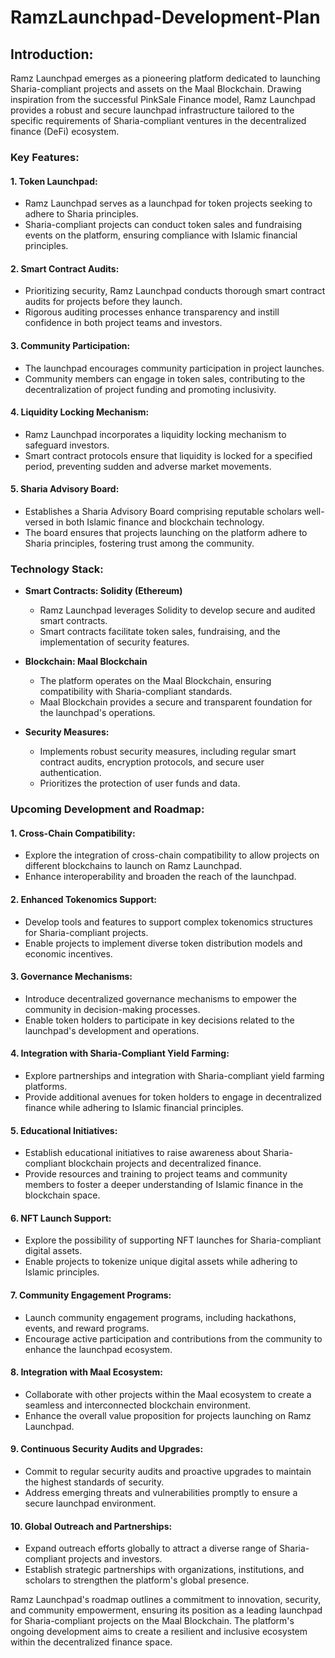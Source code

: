 # RamzLaunchpad-Development-Plan

## **Introduction:**
Ramz Launchpad emerges as a pioneering platform dedicated to launching Sharia-compliant projects and assets on the Maal Blockchain. Drawing inspiration from the successful PinkSale Finance model, Ramz Launchpad provides a robust and secure launchpad infrastructure tailored to the specific requirements of Sharia-compliant ventures in the decentralized finance (DeFi) ecosystem.

### **Key Features:**

#### 1. **Token Launchpad:**
   - Ramz Launchpad serves as a launchpad for token projects seeking to adhere to Sharia principles.
   - Sharia-compliant projects can conduct token sales and fundraising events on the platform, ensuring compliance with Islamic financial principles.

#### 2. **Smart Contract Audits:**
   - Prioritizing security, Ramz Launchpad conducts thorough smart contract audits for projects before they launch.
   - Rigorous auditing processes enhance transparency and instill confidence in both project teams and investors.

#### 3. **Community Participation:**
   - The launchpad encourages community participation in project launches.
   - Community members can engage in token sales, contributing to the decentralization of project funding and promoting inclusivity.

#### 4. **Liquidity Locking Mechanism:**
   - Ramz Launchpad incorporates a liquidity locking mechanism to safeguard investors.
   - Smart contract protocols ensure that liquidity is locked for a specified period, preventing sudden and adverse market movements.

#### 5. **Sharia Advisory Board:**
   - Establishes a Sharia Advisory Board comprising reputable scholars well-versed in both Islamic finance and blockchain technology.
   - The board ensures that projects launching on the platform adhere to Sharia principles, fostering trust among the community.

### **Technology Stack:**

- **Smart Contracts: Solidity (Ethereum)**
  - Ramz Launchpad leverages Solidity to develop secure and audited smart contracts.
  - Smart contracts facilitate token sales, fundraising, and the implementation of security features.

- **Blockchain: Maal Blockchain**
  - The platform operates on the Maal Blockchain, ensuring compatibility with Sharia-compliant standards.
  - Maal Blockchain provides a secure and transparent foundation for the launchpad's operations.

- **Security Measures:**
  - Implements robust security measures, including regular smart contract audits, encryption protocols, and secure user authentication.
  - Prioritizes the protection of user funds and data.

### **Upcoming Development and Roadmap:**

#### 1. **Cross-Chain Compatibility:**
   - Explore the integration of cross-chain compatibility to allow projects on different blockchains to launch on Ramz Launchpad.
   - Enhance interoperability and broaden the reach of the launchpad.

#### 2. **Enhanced Tokenomics Support:**
   - Develop tools and features to support complex tokenomics structures for Sharia-compliant projects.
   - Enable projects to implement diverse token distribution models and economic incentives.

#### 3. **Governance Mechanisms:**
   - Introduce decentralized governance mechanisms to empower the community in decision-making processes.
   - Enable token holders to participate in key decisions related to the launchpad's development and operations.

#### 4. **Integration with Sharia-Compliant Yield Farming:**
   - Explore partnerships and integration with Sharia-compliant yield farming platforms.
   - Provide additional avenues for token holders to engage in decentralized finance while adhering to Islamic financial principles.

#### 5. **Educational Initiatives:**
   - Establish educational initiatives to raise awareness about Sharia-compliant blockchain projects and decentralized finance.
   - Provide resources and training to project teams and community members to foster a deeper understanding of Islamic finance in the blockchain space.

#### 6. **NFT Launch Support:**
   - Explore the possibility of supporting NFT launches for Sharia-compliant digital assets.
   - Enable projects to tokenize unique digital assets while adhering to Islamic principles.

#### 7. **Community Engagement Programs:**
   - Launch community engagement programs, including hackathons, events, and reward programs.
   - Encourage active participation and contributions from the community to enhance the launchpad ecosystem.

#### 8. **Integration with Maal Ecosystem:**
   - Collaborate with other projects within the Maal ecosystem to create a seamless and interconnected blockchain environment.
   - Enhance the overall value proposition for projects launching on Ramz Launchpad.

#### 9. **Continuous Security Audits and Upgrades:**
   - Commit to regular security audits and proactive upgrades to maintain the highest standards of security.
   - Address emerging threats and vulnerabilities promptly to ensure a secure launchpad environment.

#### 10. **Global Outreach and Partnerships:**
   - Expand outreach efforts globally to attract a diverse range of Sharia-compliant projects and investors.
   - Establish strategic partnerships with organizations, institutions, and scholars to strengthen the platform's global presence.

Ramz Launchpad's roadmap outlines a commitment to innovation, security, and community empowerment, ensuring its position as a leading launchpad for Sharia-compliant projects on the Maal Blockchain. The platform's ongoing development aims to create a resilient and inclusive ecosystem within the decentralized finance space.
